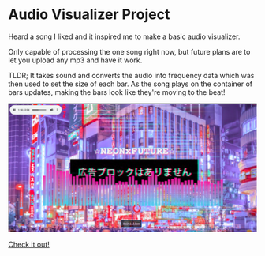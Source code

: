 # Audio Visualizer Project
Heard a song I liked and it inspired me to make a basic audio visualizer.

Only capable of processing the one song right now, but future plans are to let you upload any mp3 and have it work.

TLDR; It takes sound and converts the audio into frequency data which was then used to set the size of each bar. As the song plays on the container of bars updates, making the bars look like they're moving to the beat!

![Screenshot](/images/nfav.webp)

[Check it out!](https://audio-visualizer-project.web.app)
